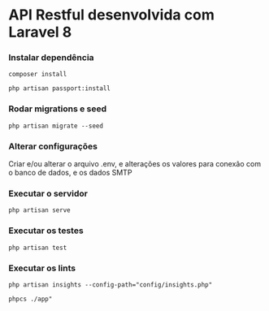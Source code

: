 # API Restful desenvolvida com Laravel 8

### Instalar dependência
`composer install`

`php artisan passport:install`

### Rodar migrations e seed
`php artisan migrate --seed`

### Alterar configurações
Criar e/ou alterar o arquivo .env, e alterações os valores para conexão com o banco de dados, e os dados SMTP

### Executar o servidor
`php artisan serve`

### Executar os testes
`php artisan test`

### Executar os lints
`php artisan insights --config-path="config/insights.php"`

`phpcs ./app"`
